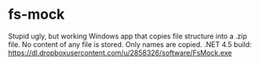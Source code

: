 # fs-mock
Stupid ugly, but working Windows app that copies file structure into a .zip file.
No content of any file is stored. Only names are copied.
.NET 4.5 build: https://dl.dropboxusercontent.com/u/2858326/software/FsMock.exe
